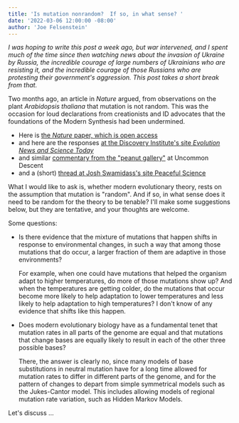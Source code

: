 ```yaml
---
title: 'Is mutation nonrandom?  If so, in what sense? '
date: '2022-03-06 12:00:00 -08:00'
author: 'Joe Felsenstein'
---
```


_I was hoping to write this post a week ago, but war intervened,
and I spent much of the time since then watching news about
the invasion of Ukraine by Russia, the incredible courage
of large numbers of Ukrainians who are resisting it, and the
incredible courage of those Russians who are protesting their
government's aggression. This post takes a short break from
that._

Two months ago, an article in _Nature_ argued, from observations
on the plant _Arabidopsis thaliana_ that mutation is not
random.  This was the occasion for loud declarations from
creationists and ID advocates that the foundations of the
Modern Synthesis had been undermined.

* Here is [the _Nature_ paper, which is open access](https://www.nature.com/articles/s41586-021-04269-6)
* and here are the responses [at the Discovery Institute's site _Evolution News and Science Today_](https://evolutionnews.org/2022/02/new-study-in-nature-showing-non-random-mutation-spells-trouble-for-neo-darwinism/)
* and similar [commentary from the "peanut gallery"](https://uncommondescent.com/intelligent-design/are-mutations-really-random/) at Uncommon Descent
* and a (short) [thread at Josh Swamidass's site Peaceful Science](https://discourse.peacefulscience.org/t/mutation-bias-reflects-natural-selection-in-arabidopsis-thaliana/14724)

What I would like to ask is, whether modern evolutionary theory,
rests on the assumption that mutation is "random".  And if so,
in what sense does it need to be random for the theory to be
tenable?  I'll make some suggestions below, but they are 
tentative, and your thoughts are welcome.

<!--more-->

Some questions:

<ul>
<li>Is there evidence that the mixture of mutations that happen
shifts in response to environmental changes, in such a way that
among those mutations that do occur, a larger fraction of them
are adaptive in those environments?

For example, when one could have mutations that helped the organism
adapt to higher temperatures, do more of those mutations show up?  And when the temperatures are getting colder, do the mutations
that occur become more likely to help adaptation to lower temperatures and less likely to help adaptation to high temperatures?  I
don't know of any evidence that shifts like this happen.</li>

<li>Does modern evolutionary biology have as a fundamental
tenet that mutation rates in all parts of the genome are equal
and that mutations that change bases are equally
likely to result in each of the other three possible bases?

There, the answer is clearly no, since many models of base
substitutions in neutral mutation have for a long time allowed
for mutation rates to differ in different parts of the genome,
and for the pattern of changes to depart from simple symmetrical
models such as the Jukes-Cantor model.  This includes allowing
models of regional mutation rate variation, such as Hidden
Markov Models.</li>
</ul>

<p>
Let's discuss ...

